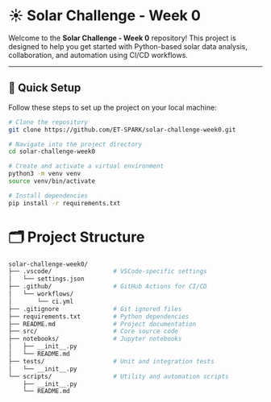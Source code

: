 # ☀️ Solar Challenge - Week 0

Welcome to the **Solar Challenge - Week 0** repository! This project is designed to help you get started with Python-based solar data analysis, collaboration, and automation using CI/CD workflows.

---

## 🚀 Quick Setup

Follow these steps to set up the project on your local machine:

```bash
# Clone the repository
git clone https://github.com/ET-SPARK/solar-challenge-week0.git

# Navigate into the project directory
cd solar-challenge-week0

# Create and activate a virtual environment
python3 -m venv venv
source venv/bin/activate

# Install dependencies
pip install -r requirements.txt
```

# 🗂 Project Structure

```bash
solar-challenge-week0/
├── .vscode/                 # VSCode-specific settings
│   └── settings.json
├── .github/                 # GitHub Actions for CI/CD
│   └── workflows/
│       └── ci.yml
├── .gitignore               # Git ignored files
├── requirements.txt         # Python dependencies
├── README.md                # Project documentation
├── src/                     # Core source code
├── notebooks/               # Jupyter notebooks
│   ├── __init__.py
│   └── README.md
├── tests/                   # Unit and integration tests
│   └── __init__.py
└── scripts/                 # Utility and automation scripts
    ├── __init__.py
    └── README.md
```
